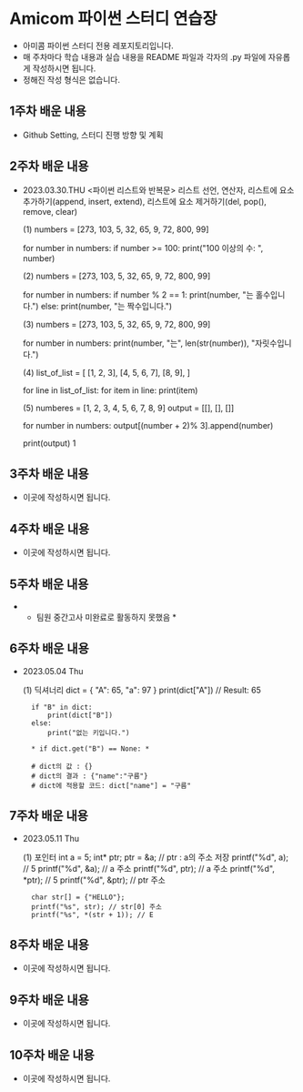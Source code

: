 # Amicom 파이썬 스터디 연습장

- 아미콤 파이썬 스터디 전용 레포지토리입니다.
- 매 주차마다 학습 내용과 실습 내용을 README 파일과 각자의 .py 파일에 자유롭게 작성하시면 됩니다.
- 정해진 작성 형식은 없습니다.


## 1주차 배운 내용
- Github Setting, 스터디 진행 방향 및 계획

## 2주차 배운 내용
- 2023.03.30.THU
    <파이썬 리스트와 반복문>
    리스트 선언, 연산자, 리스트에 요소 추가하기(append, insert, extend), 리스트에 요소 제거하기(del, pop(), remove, clear)


    (1)
    numbers = [273, 103, 5, 32, 65, 9, 72, 800, 99]

    for number in numbers:
        if number >= 100:
            print("100 이상의 수: ", number)


    (2)
    numbers = [273, 103, 5, 32, 65, 9, 72, 800, 99]

    for number in numbers:
        if number % 2 == 1:
            print(number, "는 홀수입니다.")
        else:
            print(number, "는 짝수입니다.")
    

    (3)
    numbers = [273, 103, 5, 32, 65, 9, 72, 800, 99]

    for number in numbers:
        print(number, "는", len(str(number)), "자릿수입니다.")
    

    (4)
    list_of_list = [
        [1, 2, 3],
        [4, 5, 6, 7],
        [8, 9],
    ]

    for line in list_of_list:
        for item in line:
            print(item)
    

    (5)
    numberes = [1, 2, 3, 4, 5, 6, 7, 8, 9]
    output = [[], [], []]

    for number in numbers:
        output[(number + 2)% 3].append(number)
    
    print(output)
1


## 3주차 배운 내용
- 이곳에 작성하시면 됩니다.

## 4주차 배운 내용
- 이곳에 작성하시면 됩니다.

## 5주차 배운 내용
- * 팀원 중간고사 미완료로 활동하지 못했음 *

## 6주차 배운 내용
- 2023.05.04 Thu

    (1) 딕셔너리
        dict = {
            "A": 65,
            "a": 97
        }
        print(dict["A"])    // Result: 65

        if "B" in dict:
            print(dict["B"])
        else:
            print("없는 키입니다.")
        
        * if dict.get("B") == None: *

        # dict의 값 : {}
        # dict의 결과 : {"name":"구름"}
        # dict에 적용할 코드: dict["name"] = "구름"
        

## 7주차 배운 내용
- 2023.05.11 Thu

    (1) 포인터
        int a = 5;
        int* ptr;
        ptr = &a;
        // ptr : a의 주소 저장
        printf("%d", a); // 5
        printf("%d", &a); // a 주소
        printf("%d", ptr); // a 주소
        printf("%d", *ptr); // 5
        printf("%d", &ptr); // ptr 주소
        
        char str[] = {"HELLO"};
        printf("%s", str); // str[0] 주소
        printf("%s", *(str + 1)); // E

        
## 8주차 배운 내용
- 이곳에 작성하시면 됩니다.

## 9주차 배운 내용
- 이곳에 작성하시면 됩니다.

## 10주차 배운 내용
- 이곳에 작성하시면 됩니다.
